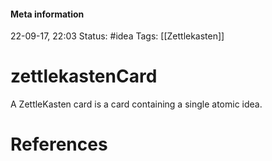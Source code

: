 #### Meta information
22-09-17, 22:03
Status: #idea
Tags: [[Zettlekasten]]





# zettlekastenCard

A ZettleKasten card is a card containing a single atomic idea. 






# References
